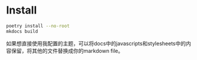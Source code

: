 # Install

```bash
poetry install --no-root
mkdocs build
```

如果想直接使用我配置的主题，可以将docs中的javascripts和stylesheets中的内容保留，将其他的文件替换成你的markdown file。